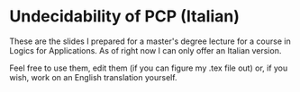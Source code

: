 # Undecidability of PCP (Italian)
These are the slides I prepared for a master's degree lecture for a course in Logics for Applications. As of right now I can only offer an Italian version.

Feel free to use them, edit them (if you can figure my .tex file out) or, if you wish, work on an English translation yourself.
